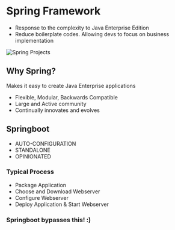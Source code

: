 # Spring Framework
- Response to the complexity to Java Enterprise Edition
- Reduce boilerplate codes. Allowing devs to focus on business implementation

![Spring Projects](https://1.bp.blogspot.com/-4vTgRx2HlTE/YN9IoM8gMzI/AAAAAAAAuTk/Qk-GDPUDTEENOmwhl04bZLq65PrZUwBTACLcBGAsYHQ/s2048/Spring%2BEcosystem.png)
## Why Spring?
Makes it easy to create Java Enterprise applications
- Flexible, Modular, Backwards Compatible
- Large and Active community
- Continually innovates and evolves

## Springboot
- AUTO-CONFIGURATION
- STANDALONE
- OPINIONATED

### Typical Process
- Package Application
- Choose and Download Webserver
- Configure Webserver
- Deploy Application & Start Webserver

### Springboot bypasses this! :)
